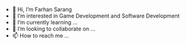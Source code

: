 - 👋 Hi, I’m Farhan Sarang
- 👀 I’m interested in Game Development and Software Development
- 🌱 I’m currently learning ...
- 💞️ I’m looking to collaborate on ...
- 📫 How to reach me ...

<!---
GhostHunterr/GhostHunterr is a ✨ special ✨ repository because its `README.md` (this file) appears on your GitHub profile.
You can click the Preview link to take a look at your changes.
--->
